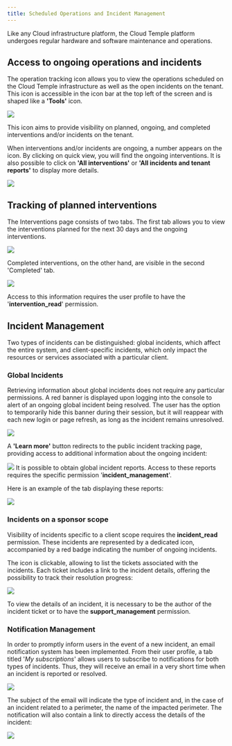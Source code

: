 ```yaml
---
title: Scheduled Operations and Incident Management
---
```


Like any Cloud infrastructure platform, the Cloud Temple platform undergoes regular hardware and software maintenance and operations.

## Access to ongoing operations and incidents

The operation tracking icon allows you to view the operations scheduled on the Cloud Temple infrastructure as well as the open incidents on the tenant. This icon is accessible in the icon bar at the top left of the screen and is shaped like a __'Tools'__ icon.

![](images/shiva_intervention_menu01.png)

This icon aims to provide visibility on planned, ongoing, and completed interventions and/or incidents on the tenant.

When interventions and/or incidents are ongoing, a number appears on the icon.
By clicking on quick view, you will find the ongoing interventions. It is also possible to click on __'All interventions'__ or __'All incidents and tenant reports'__ to display more details.

![](images/shiva_intervention_menu03.png)

## Tracking of planned interventions

The Interventions page consists of two tabs. The first tab allows you to view the interventions planned for the next 30 days and the ongoing interventions.

![](images/shiva_intervention_menu04.png)

Completed interventions, on the other hand, are visible in the second 'Completed' tab.

![](images/shiva_intervention_menu05.png)

Access to this information requires the user profile to have the '**intervention_read**' permission.

## Incident Management

Two types of incidents can be distinguished: global incidents, which affect the entire system, and client-specific incidents, which only impact the resources or services associated with a particular client.

### Global Incidents

Retrieving information about global incidents does not require any particular permissions. A red banner is displayed upon logging into the console to alert of an ongoing global incident being resolved. The user has the option to temporarily hide this banner during their session, but it will reappear with each new login or page refresh, as long as the incident remains unresolved.

![](images/shiva_incident_001.png)

A __'Learn more'__ button redirects to the public incident tracking page, providing access to additional information about the ongoing incident:

![](images/shiva_incident_002.png)
It is possible to obtain global incident reports. Access to these reports requires the specific permission '**incident_management**'. 

Here is an example of the tab displaying these reports:

![](images/shiva_incident_003.png)

### Incidents on a sponsor scope

Visibility of incidents specific to a client scope requires the **incident_read** permission. These incidents are represented by a dedicated icon, accompanied by a red badge indicating the number of ongoing incidents. 

The icon is clickable, allowing to list the tickets associated with the incidents. Each ticket includes a link to the incident details, offering the possibility to track their resolution progress:

![](images/shiva_incident_004.png)

To view the details of an incident, it is necessary to be the author of the incident ticket or to have the **support_management** permission.

### Notification Management
In order to promptly inform users in the event of a new incident, an email notification system has been implemented. From their user profile, a tab titled '*My subscriptions*' allows users to subscribe to notifications for both types of incidents. Thus, they will receive an email in a very short time when an incident is reported or resolved.

![](images/shiva_incident_005.png)

The subject of the email will indicate the type of incident and, in the case of an incident related to a perimeter, the name of the impacted perimeter. The notification will also contain a link to directly access the details of the incident:

![](images/shiva_incident_006.png)